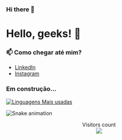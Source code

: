 ### Hi there 👋

<!--
**IMNascimento/IMNascimento** is a ✨ _special_ ✨ repository because its `README.md` (this file) appears on your GitHub profile.

Here are some ideas to get you started:

- 🔭 I’m currently working on ...
- 🌱 I’m currently learning ...
- 👯 I’m looking to collaborate on ...
- 🤔 I’m looking for help with ...
- 💬 Ask me about ...
- 📫 How to reach me: ...
- 😄 Pronouns: ...
- ⚡ Fun fact: ...
-->
# Hello, geeks! 👋


### 📫 Como chegar até mim?
- [LinkedIn](https://www.linkedin.com/in/igor-nascimento-a76a29155/)  
- [Instagram](https://www.instagram.com/igosjn99/)

### Em construção...

[![Linguagens Mais usadas](https://github-readme-stats.vercel.app/api/top-langs/?username=IMNascimento)](https://github.com/IMNascimento/github-readme-stats)




![Snake animation](https://github.com/sthemonica/sthemonica/blob/output/github-contribution-grid-snake.svg)
  

<p align="center"> 
  Visitors count<br>
  <img src="https://profile-counter.glitch.me/IMNascimento/count.svg" />
</p>

